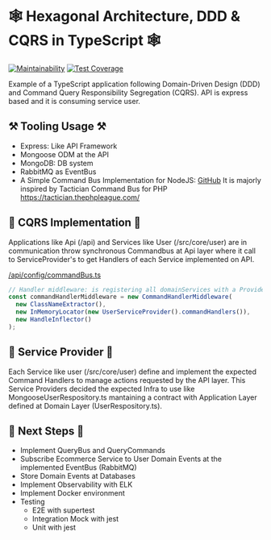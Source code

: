 # 🕸 Hexagonal Architecture, DDD &amp; CQRS in TypeScript 🕸
[![Maintainability](https://api.codeclimate.com/v1/badges/3251dea564b4a4ea5aae/maintainability)](https://codeclimate.com/github/gonzalogcontacto/ddd-crud-express-typescript/maintainability)
[![Test Coverage](https://api.codeclimate.com/v1/badges/3251dea564b4a4ea5aae/test_coverage)](https://codeclimate.com/github/gonzalogcontacto/ddd-crud-express-typescript/test_coverage)

Example of a TypeScript application following Domain-Driven Design (DDD) and Command Query Responsibility Segregation (CQRS).
API is express based and it is consuming service user.

## ⚒️ Tooling Usage ⚒️

- Express: Like API Framework
- Mongoose ODM at the API
- MongoDB: DB system
- RabbitMQ as EventBus
- A Simple Command Bus Implementation for NodeJS: [GitHub](https://github.com/erickjth/simple-command-bus#readme)
  It is majorly inspired by Tactician Command Bus for PHP https://tactician.thephpleague.com/

## 🚎 CQRS Implementation 🚎

Applications like Api (/api) and Services like User (/src/core/user) are in communication throw synchronous Commandbus at Api layer where it call to ServiceProvider's to get Handlers of each Service implemented on API.

[/api/config/commandBus.ts](./api/config/commandBus.ts)

```javascript
// Handler middleware: is registering all domainServices with a Provider Pattern
const commandHandlerMiddleware = new CommandHandlerMiddleware(
  new ClassNameExtractor(),
  new InMemoryLocator(new UserServiceProvider().commandHandlers()),
  new HandleInflector()
);
```

## 🚏 Service Provider 🚏

Each Service like user (/src/core/user) define and implement the expected Command Handlers to manage actions requested by the API layer.
This Service Providers decided the expected Infra to use like MongooseUserRespository.ts mantaining a contract with Application Layer defined at Domain Layer (UserRespository.ts).

## 📝 Next Steps 📝

- Implement QueryBus and QueryCommands
- Subscribe Ecommerce Service to User Domain Events at the implemented EventBus (RabbitMQ)
- Store Domain Events at Databases
- Implement Observability with ELK
- Implement Docker environment
- Testing
  - E2E with supertest
  - Integration Mock with jest
  - Unit with jest
